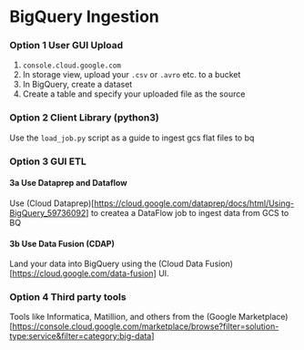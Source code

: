 # BigQuery Ingestion


### Option 1 User GUI Upload
1. `console.cloud.google.com`
2. In storage view, upload your `.csv` or `.avro` etc. to a bucket
3. In BigQuery, create a dataset
4. Create a table and specify your uploaded file as the source

### Option 2 Client Library (python3)
Use the `load_job.py` script as a guide to ingest gcs flat files to bq

### Option 3 GUI ETL

#### 3a Use Dataprep and Dataflow
Use (Cloud Dataprep)[https://cloud.google.com/dataprep/docs/html/Using-BigQuery_59736092] to createa a DataFlow job to ingest data from GCS to BQ

#### 3b Use Data Fusion (CDAP)
Land your data into BigQuery using the (Cloud Data Fusion)[https://cloud.google.com/data-fusion] UI.

### Option 4 Third party tools
Tools like Informatica, Matillion, and others from the (Google Marketplace)[https://console.cloud.google.com/marketplace/browse?filter=solution-type:service&filter=category:big-data]